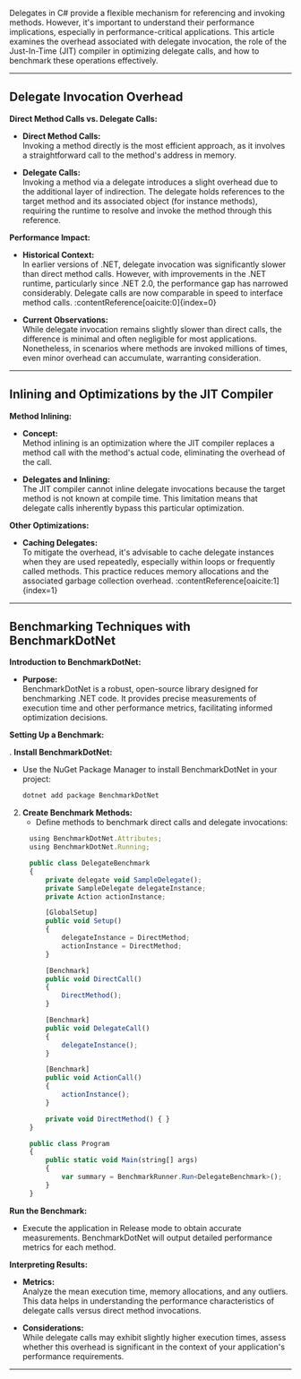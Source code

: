 Delegates in C# provide a flexible mechanism for referencing and invoking methods. However, it's important to understand their performance implications, especially in performance-critical applications. This article examines the overhead associated with delegate invocation, the role of the Just-In-Time (JIT) compiler in optimizing delegate calls, and how to benchmark these operations effectively.

---

## Delegate Invocation Overhead

**Direct Method Calls vs. Delegate Calls:**

- **Direct Method Calls:**  
  Invoking a method directly is the most efficient approach, as it involves a straightforward call to the method's address in memory.

- **Delegate Calls:**  
  Invoking a method via a delegate introduces a slight overhead due to the additional layer of indirection. The delegate holds references to the target method and its associated object (for instance methods), requiring the runtime to resolve and invoke the method through this reference.

**Performance Impact:**

- **Historical Context:**  
  In earlier versions of .NET, delegate invocation was significantly slower than direct method calls. However, with improvements in the .NET runtime, particularly since .NET 2.0, the performance gap has narrowed considerably. Delegate calls are now comparable in speed to interface method calls. :contentReference[oaicite:0]{index=0}

- **Current Observations:**  
  While delegate invocation remains slightly slower than direct calls, the difference is minimal and often negligible for most applications. Nonetheless, in scenarios where methods are invoked millions of times, even minor overhead can accumulate, warranting consideration.

---

## Inlining and Optimizations by the JIT Compiler

**Method Inlining:**

- **Concept:**  
  Method inlining is an optimization where the JIT compiler replaces a method call with the method's actual code, eliminating the overhead of the call.

- **Delegates and Inlining:**  
  The JIT compiler cannot inline delegate invocations because the target method is not known at compile time. This limitation means that delegate calls inherently bypass this particular optimization.

**Other Optimizations:**

- **Caching Delegates:**  
  To mitigate the overhead, it's advisable to cache delegate instances when they are used repeatedly, especially within loops or frequently called methods. This practice reduces memory allocations and the associated garbage collection overhead. :contentReference[oaicite:1]{index=1}

---

## Benchmarking Techniques with BenchmarkDotNet

**Introduction to BenchmarkDotNet:**

- **Purpose:**  
  BenchmarkDotNet is a robust, open-source library designed for benchmarking .NET code. It provides precise measurements of execution time and other performance metrics, facilitating informed optimization decisions.

**Setting Up a Benchmark:**

. **Install BenchmarkDotNet:**
   - Use the NuGet Package Manager to install BenchmarkDotNet in your project:
     ```bash
     dotnet add package BenchmarkDotNet
     ```

2. **Create Benchmark Methods:**
   - Define methods to benchmark direct calls and delegate invocations:
```typescript
     using BenchmarkDotNet.Attributes;
     using BenchmarkDotNet.Running;

     public class DelegateBenchmark
     {
         private delegate void SampleDelegate();
         private SampleDelegate delegateInstance;
         private Action actionInstance;

         [GlobalSetup]
         public void Setup()
         {
             delegateInstance = DirectMethod;
             actionInstance = DirectMethod;
         }

         [Benchmark]
         public void DirectCall()
         {
             DirectMethod();
         }

         [Benchmark]
         public void DelegateCall()
         {
             delegateInstance();
         }

         [Benchmark]
         public void ActionCall()
         {
             actionInstance();
         }

         private void DirectMethod() { }
     }

     public class Program
     {
         public static void Main(string[] args)
         {
             var summary = BenchmarkRunner.Run<DelegateBenchmark>();
         }
     }
```
 **Run the Benchmark:**
   - Execute the application in Release mode to obtain accurate measurements. BenchmarkDotNet will output detailed performance metrics for each method.

**Interpreting Results:**

- **Metrics:**  
  Analyze the mean execution time, memory allocations, and any outliers. This data helps in understanding the performance characteristics of delegate calls versus direct method invocations.

- **Considerations:**  
  While delegate calls may exhibit slightly higher execution times, assess whether this overhead is significant in the context of your application's performance requirements.

---